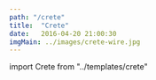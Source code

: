 ```yaml
---
path: "/crete"
title:  "Crete"
date:   2016-04-20 21:00:30
imgMain: ../images/crete-wire.jpg
---
```

import Crete from "../templates/crete"

<Crete/>

